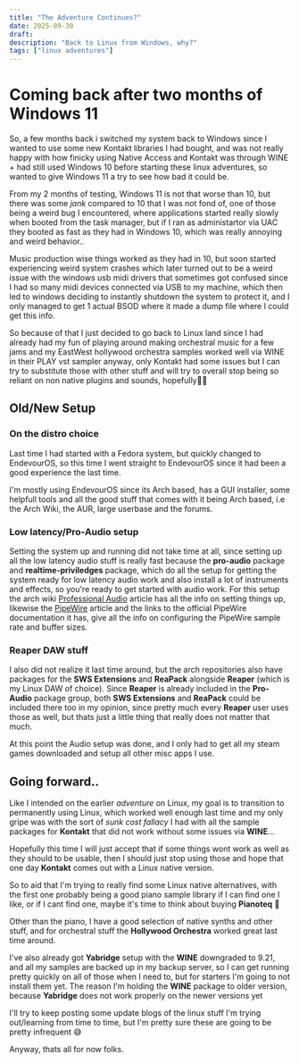 ```yaml
---
title: "The Adventure Continues?"
date: 2025-09-30
draft: 
description: "Back to Linux from Windows, why?"
tags: ["linux adventures"]
---
```

# Coming back after two months of Windows 11

So, a few months back i switched my system back to Windows since I wanted to use some new Kontakt libraries I had bought, and was not really happy with how finicky using Native Access and Kontakt was through WINE + had still used Windows 10 before starting these linux adventures, so wanted to give Windows 11 a try to see how bad it could be.

From my 2 months of testing, Windows 11 is not that worse than 10, but there was some *jank* compared to 10 that I was not fond of, one of those being a weird bug I encountered, where applications started really slowly when booted from the task manager, but if I ran as administartor via UAC they booted as fast as they had in Windows 10, which was really annoying and weird behavior..

Music production wise things worked as they had in 10, but soon started experiencing weird system crashes which later turned out to be a weird issue with the windows usb midi drivers that sometimes got confused since I had so many midi devices connected via USB to my machine, which then led to windows deciding to instantly shutdown the system to protect it, and I only managed to get 1 actual BSOD where it made a dump file where I could get this info.

So because of that I just decided to go back to Linux land since I had already had my fun of playing around making orchestral music for a few jams and my EastWest hollywood orchestra samples worked well via WINE in their PLAY vst sampler anyway, only Kontakt had some issues but I can try to substitute those with other stuff and will try to overall stop being so reliant on non native plugins and sounds, hopefully🤞😂

## Old/New Setup

### On the distro choice
Last time I had started with a Fedora system, but quickly changed to EndevourOS, so this time I went straight to EndevourOS since it had been a good experience the last time.

I'm mostly using EndevourOS since its Arch based, has a GUI installer, some helpfull tools and all the good stuff that comes with it being Arch based, i.e the Arch Wiki, the AUR, large userbase and the forums.

### Low latency/Pro-Audio setup 

Setting the system up and running did not take time at all, since setting up all the low latency audio stuff is really fast because the **pro-audio** package and **realtime-priviledges** package, which do all the setup for getting the system ready for low latency audio work and also install a lot of instruments and effects, so you're ready to get started with audio work. For this setup the arch wiki [Professional Audio](https://wiki.archlinux.org/title/Professional_audio) article has all the info on setting things up, likewise the [PipeWire](https://wiki.archlinux.org/title/PipeWire) article and the links to the official PipeWire documentation it has, give all the info on configuring the PipeWire sample rate and buffer sizes.

### Reaper DAW stuff
I also did not realize it last time around, but the arch repositories also have packages for the **SWS Extensions** and **ReaPack** alongside **Reaper** (which is my Linux DAW of choice).
Since **Reaper** is already included in the **Pro-Audio** package group, both **SWS Extensions** and **ReaPack** could be included there too in my opinion, since pretty much every **Reaper** user uses those as well, but thats just a little thing that really does not matter that much.

At this point the Audio setup was done, and I only had to get all my steam games downloaded and setup all other misc apps I use.

## Going forward..

Like I intended on the earlier *adventure* on Linux, my goal is to transition to permanently using Linux, which worked well enough last time and my only gripe was with the sort of *sunk cost fallacy*  I had with all the sample packages for **Kontakt** that did not work without some issues via **WINE**...

Hopefully this time I will just accept that if some things wont work as well as they should to be usable, then I should just stop using those and hope that one day **Kontakt** comes out with a Linux native version.

So to aid that I'm trying to really find some Linux native alternatives, with the first one probably being a good piano sample library if I can find one I like, or if I cant find one, maybe it's time to think about buying **Pianoteq** 🤔  

Other than the piano, I have a good selection of native synths and other stuff, and for orchestral stuff the **Hollywood Orchestra** worked great last time around.  

I've also already got **Yabridge** setup with the **WINE** downgraded to 9.21, and all my samples are backed up in my backup server, so I can get running pretty quickly on all of those when I need to, but for starters I'm going to not install them yet. The reason I'm holding the **WINE** package to older version, because **Yabridge** does not work properly on the newer versions yet

I'll try to keep posting some update blogs of the linux stuff I'm trying out/learning from time to time, but I'm pretty sure these are going to be pretty infrequent 😅

Anyway, thats all for now folks.